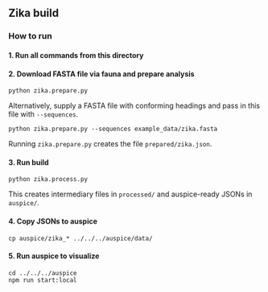 ## Zika build

### How to run

#### 1. Run all commands from this directory

#### 2. Download FASTA file via fauna and prepare analysis
```
python zika.prepare.py
```
Alternatively, supply a FASTA file with conforming headings and pass in this file with `--sequences`.
```
python zika.prepare.py --sequences example_data/zika.fasta
```
Running `zika.prepare.py` creates the file `prepared/zika.json`.

#### 3. Run build
```
python zika.process.py
```
This creates intermediary files in `processed/` and auspice-ready JSONs in `auspice/`.

#### 4. Copy JSONs to auspice
```
cp auspice/zika_* ../../../auspice/data/
```

#### 5. Run auspice to visualize
```
cd ../../../auspice
npm run start:local
```

